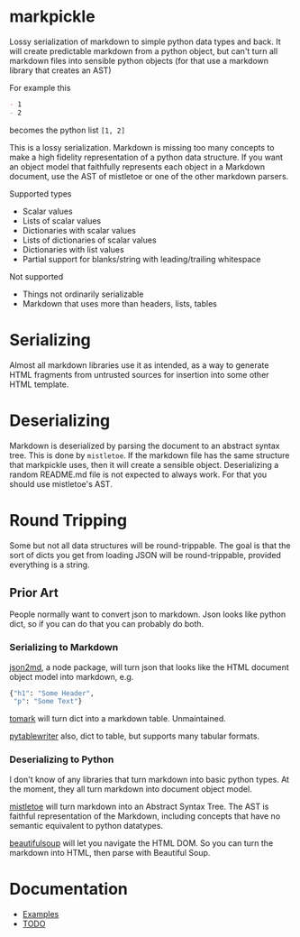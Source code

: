 # markpickle

Lossy serialization of markdown to simple python data types and back. It will create predictable markdown from a python object, but can't turn all markdown files into sensible python objects (for that use a markdown library that creates an AST)

For example this

```markdown
- 1
- 2
```

becomes the python list `[1, 2]`

This is a lossy serialization. Markdown is missing too many concepts to make a high fidelity representation of a python data structure. If you want an object model that faithfully represents each object in a Markdown document, use the AST of mistletoe or one of the other markdown parsers.

Supported types

- Scalar values
- Lists of scalar values
- Dictionaries with scalar values
- Lists of dictionaries of scalar values
- Dictionaries with list values
- Partial support for blanks/string with leading/trailing whitespace

Not supported

- Things not ordinarily serializable
- Markdown that uses more than headers, lists, tables

# Serializing

Almost all markdown libraries use it as intended, as a way to generate HTML fragments from untrusted sources for insertion into some other HTML template.

# Deserializing

Markdown is deserialized by parsing the document to an abstract syntax tree. This is done by `mistletoe`. If the markdown file has the same structure that markpickle uses, then it will create a sensible object. Deserializing a random README.md file is not expected to always work. For that you should use mistletoe's AST.

# Round Tripping

Some but not all data structures will be round-trippable. The goal is that the sort of dicts you get from loading JSON will be round-trippable, provided everything is a string.


## Prior Art

People normally want to convert json to markdown. Json looks like python dict, so if you can do that you can probably do both.

### Serializing to Markdown
[json2md](https://github.com/IonicaBizau/json2md), a node package, will turn json that looks like the HTML document object model into markdown, e.g.
```python
{"h1": "Some Header",
 "p": "Some Text"}
```

[tomark](https://pypi.org/project/tomark/) will turn dict into a markdown table. Unmaintained.

[pytablewriter](https://pytablewriter.readthedocs.io/en/latest/pages/reference/writers/text/markup/md.html) also, dict to table, but supports many tabular formats.

### Deserializing to Python 

I don't know of any libraries that turn markdown into basic python types. At the moment, they all turn markdown into document object model.

[mistletoe](https://github.com/miyuchina/mistletoe) will turn markdown into an Abstract Syntax Tree. The AST is faithful representation of the Markdown, including concepts that have no semantic equivalent to python datatypes. 

[beautifulsoup](https://www.crummy.com/software/BeautifulSoup/bs4/doc/) will let you navigate the HTML DOM. So you can turn the markdown into HTML, then parse with Beautiful Soup. 

# Documentation

- [Examples](https://github.com/matthewdeanmartin/markpickle/blob/main/docs/examples.md)
- [TODO](https://github.com/matthewdeanmartin/markpickle/blob/main/docs/TODO.md)


